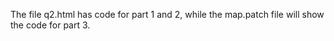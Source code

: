 The file q2.html has code for part 1 and 2, while the map.patch file will show the code for part 3. 
